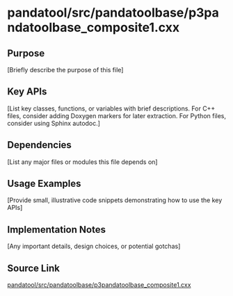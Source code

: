 # pandatool/src/pandatoolbase/p3pandatoolbase_composite1.cxx

## Purpose
[Briefly describe the purpose of this file]

## Key APIs
[List key classes, functions, or variables with brief descriptions.
For C++ files, consider adding Doxygen markers for later extraction.
For Python files, consider using Sphinx autodoc.]

## Dependencies
[List any major files or modules this file depends on]

## Usage Examples
[Provide small, illustrative code snippets demonstrating how to use the key APIs]

## Implementation Notes
[Any important details, design choices, or potential gotchas]

## Source Link
[pandatool/src/pandatoolbase/p3pandatoolbase_composite1.cxx](link_to_source_repository/pandatool/src/pandatoolbase/p3pandatoolbase_composite1.cxx)
